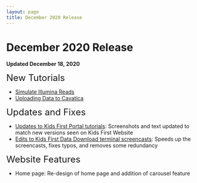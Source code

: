 ```yaml
---
layout: page
title: December 2020 Release
---
```


December 2020 Release
=================

**Updated December 18, 2020**

<span style="font-size:24px;">New Tutorials


- [Simulate Illumina Reads](../Bioinformatic-Analyses/Simulate_Illumina_Reads.md)
- [Uploading Data to Cavatica](../Common-Fund-Tools/Kids-First/Upload_Data.md)

<span style="font-size:24px;">Updates and Fixes

<!--- [Editing MkDocs Websites with cfde-bot](../CFDE-Internal-Training/cfdebot_website_editing.md): PR steps updated-->
- [Updates to Kids First Portal tutorials](../Common-Fund-Tools/Kids-First/index.md):  Screenshots and text updated to match new versions seen on Kids First Website
- [Edits to Kids First Data Download terminal screencasts](../Common-Fund-Tools/Kids-First/Download_Data/Data-Download-Via-Cavatica.md): Speeds up the screencasts, fixes typos, and removes some redundancy

<span style="font-size:24px;">Website Features

- Home page: Re-design of home page and addition of carousel feature

